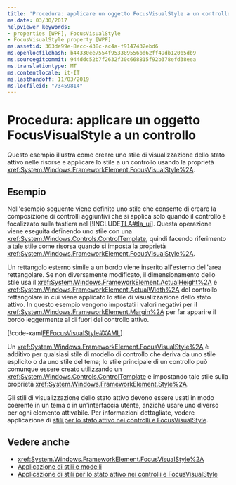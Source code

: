 ```yaml
---
title: 'Procedura: applicare un oggetto FocusVisualStyle a un controllo'
ms.date: 03/30/2017
helpviewer_keywords:
- properties [WPF], FocusVisualStyle
- FocusVisualStyle property [WPF]
ms.assetid: 363de99e-8ecc-438c-ac4a-f9147432ebd6
ms.openlocfilehash: b44330ee7554f953389556bd62ff49db120b5db9
ms.sourcegitcommit: 944ddc52b7f2632f30c668815f92b378efd38eea
ms.translationtype: MT
ms.contentlocale: it-IT
ms.lasthandoff: 11/03/2019
ms.locfileid: "73459814"
---
```

# <a name="how-to-apply-a-focusvisualstyle-to-a-control"></a>Procedura: applicare un oggetto FocusVisualStyle a un controllo
Questo esempio illustra come creare uno stile di visualizzazione dello stato attivo nelle risorse e applicare lo stile a un controllo usando la proprietà <xref:System.Windows.FrameworkElement.FocusVisualStyle%2A>.  
  
## <a name="example"></a>Esempio  
 Nell'esempio seguente viene definito uno stile che consente di creare la composizione di controlli aggiuntivi che si applica solo quando il controllo è focalizzato sulla tastiera nel [!INCLUDE[TLA#tla_ui](../../../../includes/tlasharptla-ui-md.md)]. Questa operazione viene eseguita definendo uno stile con una <xref:System.Windows.Controls.ControlTemplate>, quindi facendo riferimento a tale stile come risorsa quando si imposta la proprietà <xref:System.Windows.FrameworkElement.FocusVisualStyle%2A>.  
  
 Un rettangolo esterno simile a un bordo viene inserito all'esterno dell'area rettangolare. Se non diversamente modificato, il dimensionamento dello stile usa il <xref:System.Windows.FrameworkElement.ActualHeight%2A> e <xref:System.Windows.FrameworkElement.ActualWidth%2A> del controllo rettangolare in cui viene applicato lo stile di visualizzazione dello stato attivo. In questo esempio vengono impostati i valori negativi per il <xref:System.Windows.FrameworkElement.Margin%2A> per far apparire il bordo leggermente al di fuori del controllo attivo.  
  
 [!code-xaml[FEFocusVisualStyle#XAML](~/samples/snippets/csharp/VS_Snippets_Wpf/FEFocusVisualStyle/CS/page1.xaml#xaml)]  
  
 Un <xref:System.Windows.FrameworkElement.FocusVisualStyle%2A> è additivo per qualsiasi stile di modello di controllo che deriva da uno stile esplicito o da uno stile del tema; lo stile principale di un controllo può comunque essere creato utilizzando un <xref:System.Windows.Controls.ControlTemplate> e impostando tale stile sulla proprietà <xref:System.Windows.FrameworkElement.Style%2A>.  
  
 Gli stili di visualizzazione dello stato attivo devono essere usati in modo coerente in un tema o in un'interfaccia utente, anziché usare uno diverso per ogni elemento attivabile. Per informazioni dettagliate, vedere applicazione di [stili per lo stato attivo nei controlli e FocusVisualStyle](styling-for-focus-in-controls-and-focusvisualstyle.md).  
  
## <a name="see-also"></a>Vedere anche

- <xref:System.Windows.FrameworkElement.FocusVisualStyle%2A>
- [Applicazione di stili e modelli](../../../desktop-wpf/fundamentals/styles-templates-overview.md)
- [Applicazione di stili per lo stato attivo nei controlli e FocusVisualStyle](styling-for-focus-in-controls-and-focusvisualstyle.md)
